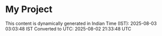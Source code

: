 # My Project

This content is dynamically generated in Indian Time (IST): 2025-08-03 03:03:48 IST
Converted to UTC: 2025-08-02 21:33:48 UTC
